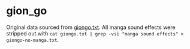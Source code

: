 # gion_go

Original data sourced from [giongo.txt](https://github.com/Pomax/nihongoresources.com/blob/master/giongo.txt).
All manga sound effects were stripped out with `cat giongo.txt | grep -vsi "manga sound effects" > giongo-no-manga.txt`.